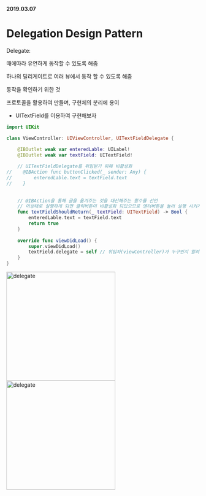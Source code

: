 **2019.03.07**

# Delegation Design Pattern



Delegate:

때에따라 유연하게 동작할 수 있도록 해줌

하나의 딜리게이트로 여러 뷰에서 동작 할 수 있도록 해줌

동작을 확인하기 위한 것

프로토콜을 활용하여 만들며, 구현체의 분리에 용이



- UITextField를 이용하여 구현해보자

```swift
import UIKit

class ViewController: UIViewController, UITextFieldDelegate {

    @IBOutlet weak var enteredLable: UILabel!
    @IBOutlet weak var textField: UITextField!
    
    // UITextFieldDelegate를 위임받기 위해 비활성화
//    @IBAction func buttonClicked(_ sender: Any) {
//        enteredLable.text = textField.text
//    }
    
    
    // @IBAction을 통해 글을 옮겨주는 것을 대신해주는 함수를 선언
    // 이상태로 실행하게 되면 클릭버튼이 비활성화 되있으므로 엔터버튼을 눌러 실행 시키게됨
    func textFieldShouldReturn(_ textField: UITextField) -> Bool {
        enteredLable.text = textField.text
        return true
    }
    
    override func viewDidLoad() {
        super.viewDidLoad()
        textField.delegate = self // 위임자(viewController)가 누구인지 알려준다. "너한테 이벤트가 발생하면 프로토콜에 따라 너에게 응답을 줄게."
    }
}
```

<img width="284" alt="delegate" src="https://user-images.githubusercontent.com/31604976/53941977-f18d0d00-40fc-11e9-82e3-64e072bee823.png">
<img width="284" alt="delegate" src="https://user-images.githubusercontent.com/31604976/53942096-3fa21080-40fd-11e9-95f1-a07a61d34e90.png">
